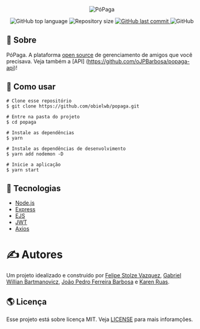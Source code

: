 <p align="center">
  <img alt="PóPaga" src="https://user-images.githubusercontent.com/79005271/141879254-bdcea31e-36c4-4c07-b6f9-6425cf737612.gif">
</p>

<p align="center">
  <img alt="GitHub top language" src="https://img.shields.io/github/languages/top/obielwb/popaga.svg">

  <img alt="Repository size" src="https://img.shields.io/github/repo-size/obielwb/popaga.svg">
  <a href="https://github.com/obielwb/popaga/commits/master">
    <img alt="GitHub last commit" src="https://img.shields.io/github/last-commit/obielwb/popaga.svg">
  </a>
  <img alt="GitHub" src="https://img.shields.io/github/license/obielwb/popaga.svg">
</p>

## 🎯 Sobre

PóPaga. A plataforma [open source](https://opensource.org/history) de gerenciamento de amigos que você precisava. Veja também a [API] (https://github.com/oJPBarbosa/popaga-api)!

## 🙋 Como usar

```
# Clone esse repositório
$ git clone https://github.com/obielwb/popaga.git

# Entre na pasta do projeto
$ cd popaga

# Instale as dependências
$ yarn

# Instale as dependências de desenvolvimento
$ yarn add nodemon -D

# Inicie a aplicação
$ yarn start
```

## :rocket: Tecnologias

- [Node.js](https://nodejs.org/)
- [Express](https://expressjs.com/)
- [EJS](https://ejs.co/)
- [JWT](https://jwt.io/)
- [Axios](https://axios-http.com/)

# ✍️ Autores

Um projeto idealizado e construído por [Felipe Stolze Vazquez](https://github.com/Vazqual), [Gabriel Willian Bartmanovicz](https://github.com/obielwb), [João Pedro Ferreira Barbosa](https://github.com/oJPBarbosa) e [Karen Ruas](https://github.com/annRuas).

## 🌎 Licença

Esse projeto está sobre licença MIT. Veja [LICENSE](https://github.com/obielwb/popaga/blob/main/LICENSE) para mais inforamções.
